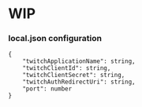 # WIP

### local.json configuration
```
{
	"twitchApplicationName": string,
	"twitchClientId": string,
	"twitchClientSecret": string,
	"twitchAuthRedirectUri": string,
	"port": number
}
```